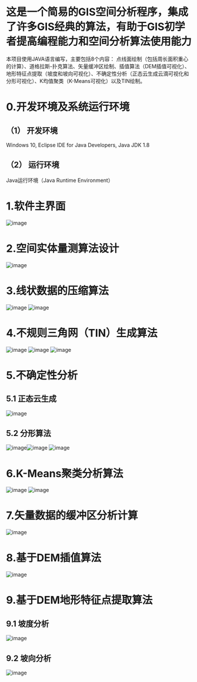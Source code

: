 # **这是一个简易的GIS空间分析程序，集成了许多GIS经典的算法，有助于GIS初学者提高编程能力和空间分析算法使用能力**

本项目使用JAVA语言编写，主要包括8个内容： 点线面绘制（包括周长面积重心的计算）、道格拉斯-扑克算法、矢量缓冲区绘制、插值算法（DEM插值可视化）、地形特征点提取（坡度和坡向可视化）、不确定性分析（正态云生成云滴可视化和分形可视化）、K均值聚类（K-Means可视化）以及TIN绘制。

# 0.开发环境及系统运行环境
## （1） 开发环境
Windows 10, Eclipse IDE for Java Developers, Java JDK 1.8
## （2） 运行环境
Java运行环境（Java Runtime Environment）

# 1.软件主界面
![image](https://github.com/user-attachments/assets/3761a0a0-7d8f-4f0c-8423-ea76caffdccf)

# 2.空间实体量测算法设计
![image](https://github.com/user-attachments/assets/b1f59e45-2bbc-498a-819f-25aae716e960)

# 3.线状数据的压缩算法
![image](https://github.com/user-attachments/assets/225b9357-8ebc-48e8-aaa6-3bdc8682ad15)
![image](https://github.com/user-attachments/assets/a862fbc7-39c7-4db0-9007-783bb47327c3)

# 4.不规则三角网（TIN）生成算法
![image](https://github.com/user-attachments/assets/ceaede09-a455-4adc-b66c-6c080c781cfb)
![image](https://github.com/user-attachments/assets/135c572a-74fe-4869-a0e4-7cfa9b351ddb)
![image](https://github.com/user-attachments/assets/77b41949-9c97-4231-97b3-9674e7143677)

# 5.不确定性分析
## 5.1 正态云生成
![image](https://github.com/user-attachments/assets/ab0743e4-eb3b-4cf1-b56b-abfc68e69c82)

## 5.2 分形算法
![image](https://github.com/user-attachments/assets/5a99476a-ee9c-41b3-b7b4-d3b17afeb278)![image](https://github.com/user-attachments/assets/17847553-ecba-48f0-b139-258b63e42062)
![image](https://github.com/user-attachments/assets/6a1e3990-77b2-4edf-956a-ce7f0092ae89)

# 6.K-Means聚类分析算法
![image](https://github.com/user-attachments/assets/a1a7b3cd-3195-40b2-b431-c3463e9673d4)
![image](https://github.com/user-attachments/assets/0978c58d-6bc0-4aa1-8862-c6a726ebb84d)

# 7.矢量数据的缓冲区分析计算
![image](https://github.com/user-attachments/assets/79cbb654-d468-4afd-aade-06d856c0a78a)

# 8.基于DEM插值算法
![image](https://github.com/user-attachments/assets/449c33ac-7fef-454d-bd67-db19d130667f)

# 9.基于DEM地形特征点提取算法
## 9.1 坡度分析
![image](https://github.com/user-attachments/assets/1f405105-9794-4cc1-885b-83e303621876)

## 9.2 坡向分析
![image](https://github.com/user-attachments/assets/16863c5a-582f-4ad3-b16d-475dd54bd44f)



